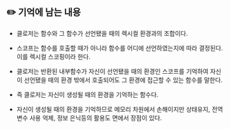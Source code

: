 ## ✏️ 기억에 남는 내용

- 클로저는 함수와 그 함수가 선언됐을 때의 렉시컬 환경과의 조합이다.

- 스코프는 함수를 호출할 때가 아니라 함수를 어디에 선언하였는지에 따라 결정된다. 이를 렉시컬 스코핑이라 한다.

- 클로저는 반환된 내부함수가 자신이 선언됐을 때의 환경인 스코프를 기억하여 자신이 선언됐을 때의 환경 밖에서 호출되어도 그 환경에 접근할 수 있는 함수를 말한다.

- 즉 클로저는 자신이 생성될 때의 환경을 기억하는 함수다.

- 자신이 생성될 때의 환경을 기억하므로 메모리 차원에서 손해이지만 상태유지, 전역변수 사용 억제, 정보 은닉등의 활용도 면에서 장점이 있다.
